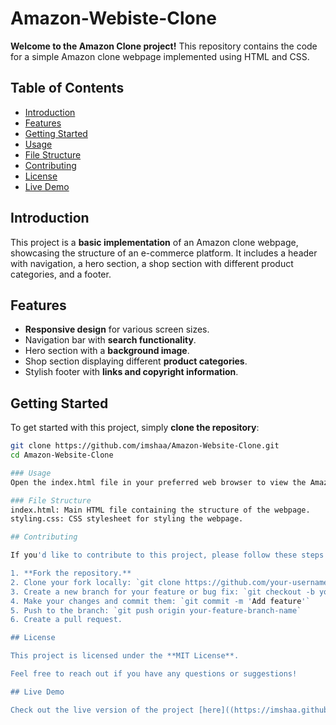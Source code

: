 # Amazon-Webiste-Clone

**Welcome to the Amazon Clone project!** This repository contains the code for a simple Amazon clone webpage implemented using HTML and CSS.

## Table of Contents

- [Introduction](#introduction)
- [Features](#features)
- [Getting Started](#getting-started)
- [Usage](#usage)
- [File Structure](#file-structure)
- [Contributing](#contributing)
- [License](#license)
- [Live Demo](#Live-Demo)

## Introduction

This project is a **basic implementation** of an Amazon clone webpage, showcasing the structure of an e-commerce platform. It includes a header with navigation, a hero section, a shop section with different product categories, and a footer.

## Features

- **Responsive design** for various screen sizes.
- Navigation bar with **search functionality**.
- Hero section with a **background image**.
- Shop section displaying different **product categories**.
- Stylish footer with **links and copyright information**.

## Getting Started

To get started with this project, simply **clone the repository**:

```bash
git clone https://github.com/imshaa/Amazon-Website-Clone.git
cd Amazon-Website-Clone

### Usage
Open the index.html file in your preferred web browser to view the Amazon clone webpage. You can also customize the content, styles, and images according to your preferences.

### File Structure
index.html: Main HTML file containing the structure of the webpage.
styling.css: CSS stylesheet for styling the webpage.

## Contributing

If you'd like to contribute to this project, please follow these steps:

1. **Fork the repository.**
2. Clone your fork locally: `git clone https://github.com/your-username/amazon-clone.git`
3. Create a new branch for your feature or bug fix: `git checkout -b your-feature-branch-name`
4. Make your changes and commit them: `git commit -m 'Add feature'`
5. Push to the branch: `git push origin your-feature-branch-name`
6. Create a pull request.

## License

This project is licensed under the **MIT License**.

Feel free to reach out if you have any questions or suggestions!

## Live Demo

Check out the live version of the project [here]((https://imshaa.github.io/Amazon-Website-Clone/))!
